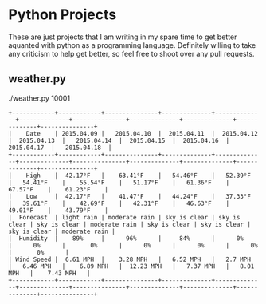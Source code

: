 Python Projects
===============
These are just projects that I am writing in my spare time to get better aquanted with python as a programming language. Definitely willing to take any criticism to help get better, so feel free to shoot over any pull requests.

weather.py
----------

./weather.py 10001

	+------------+------------+---------------+--------------+--------------+--------------+---------------+--------------+--------------+--------------+---------------+
	|    Date    | 2015.04.09 |   2015.04.10  |  2015.04.11  |  2015.04.12  |  2015.04.13  |   2015.04.14  |  2015.04.15  |  2015.04.16  |  2015.04.17  |   2015.04.18  |
	+------------+------------+---------------+--------------+--------------+--------------+---------------+--------------+--------------+--------------+---------------+
	|    High    |  42.17°F   |    63.41°F    |   54.46°F    |   52.39°F    |   54.41°F    |    55.54°F    |   51.17°F    |   61.36°F    |   67.57°F    |    61.23°F    |
	|    Low     |  42.17°F   |    41.47°F    |   44.24°F    |   37.33°F    |   39.61°F    |    42.69°F    |   42.31°F    |   46.63°F    |   49.01°F    |    43.79°F    |
	|  Forecast  | light rain | moderate rain | sky is clear | sky is clear | sky is clear | moderate rain | sky is clear | sky is clear | sky is clear | moderate rain |
	|  Humidity  |    89%     |      96%      |     84%      |      0%      |      0%      |       0%      |      0%      |      0%      |      0%      |       0%      |
	| Wind Speed |  6.61 MPH  |    3.28 MPH   |   6.52 MPH   |   2.7 MPH    |   6.46 MPH   |    6.89 MPH   |  12.23 MPH   |   7.37 MPH   |   8.01 MPH   |    7.43 MPH   |
	+------------+------------+---------------+--------------+--------------+--------------+---------------+--------------+--------------+--------------+---------------+
